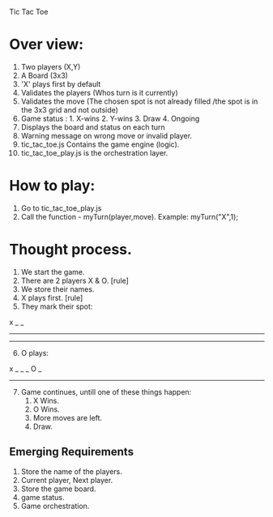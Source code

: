 Tic Tac Toe

# Over view:

1. Two players (X,Y)
2. A Board (3x3)
3. 'X' plays first by default 
4. Validates the players (Whos turn is it currently)
5. Validates the move (The chosen spot is not already filled /the spot is in the 3x3 grid and not outside) 
6. Game status :
            1. X-wins
            2. Y-wins
            3. Draw
            4. Ongoing
7. Displays the board and status on each turn
8. Warning message on wrong move or invalid player.
9. tic_tac_toe.js Contains the game engine (logic).
10. tic_tac_toe_play.js is the orchestration layer.

# How to play:

1. Go to tic_tac_toe_play.js
2. Call the function - myTurn(player,move). Example: myTurn("X",1);
                             


# Thought process. 

1. We start the game.
2. There are 2 players X & O. [rule]
3. We store their names.
4. X plays first. [rule]
5. They mark their spot:

  x _ _
  _ _ _ 
  _ _ _

  6. O plays:

  x _ _
  _ O _ 
  _ _ _

  7. Game continues, untill one of these things happen:
     1. X Wins.
     2. O Wins.
     3. More moves are left.
     4. Draw.

  ## Emerging Requirements

  1. Store the name of the players.
  2. Current player, Next player.
  3. Store the game board.
  4. game status.
  5. Game orchestration. 

    